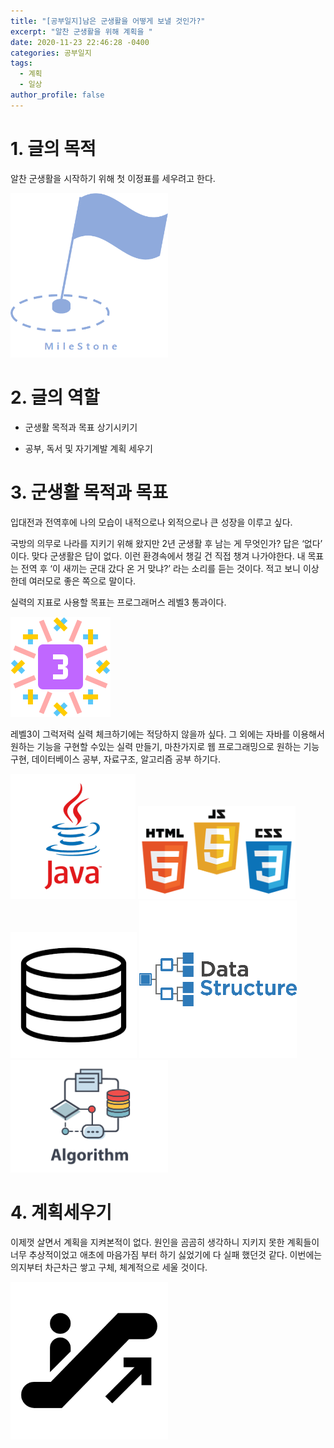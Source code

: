 ```yaml
---
title: "[공부일지]남은 군생활을 어떻게 보낼 것인가?"
excerpt: "알찬 군생활을 위해 계획을 "
date: 2020-11-23 22:46:28 -0400
categories: 공부일지
tags: 
  - 계획
  - 일상
author_profile: false
---
```


# 1. 글의 목적

알찬 군생활을 시작하기 위해 첫 이정표를 세우려고 한다.

<img src="/assets/images/milestone.png" width="50%" height="50%" title="MileStone" alt="깃발이_꼿혀있는_이정표"/> 

# 2. 글의 역할

- 군생활 목적과 목표 상기시키기

- 공부, 독서 및 자기계발 계획 세우기


# 3. 군생활 목적과 목표

입대전과 전역후에 나의 모습이 내적으로나 외적으로나 큰 성장을 이루고 싶다.

국방의 의무로 나라를 지키기 위해 왔지만 2년 군생활 후 남는 게 무엇인가? 답은 ‘없다’ 이다. 맞다 군생활은 답이 없다. 이런 환경속에서 챙길 건 직접 챙겨 나가야한다. 내 목표는 전역 후 ‘이 새끼는 군대 갔다 온 거 맞냐?’ 라는 소리를 듣는 것이다. 적고 보니 이상한데 여러모로 좋은 쪽으로 말이다.

실력의 지표로 사용할 목표는 프로그래머스 레벨3 통과이다. 

<img src="/assets/images/skilllevel.png" title="SkillLevel" alt="코딩테스트레벨"/> 

레벨3이 그럭저럭 실력 체크하기에는 적당하지 않을까 싶다. 그 외에는 자바를 이용해서 원하는 기능을 구현할 수있는 실력 만들기, 마찬가지로 웹 프로그래밍으로 원하는 기능 구현, 데이터베이스 공부, 자료구조, 알고리즘 공부 하기다.


<img src="/assets/images/javaicon.png" title="java" alt="자바아이콘"/>

<img src="/assets/images/webicon.png" width="50%" height="50%" title="HtmlJSCSS" alt="Html,JS,CSS아이콘"/> 

<img src="/assets/images/databaseicon.png" width="40%" height="40%" title="database" alt="데이터베이스도식이미지"/> 

<img src="/assets/images/datastrucicon.png" width="50%" height="50%" title="database" alt="자료구조도식이미지"/> 

<img src="/assets/images/Algorithmicon.png" width="50%" height="50%" title="Algolithm" alt="알고리즘도식이미지"/> 
 
# 4. 계획세우기

 이제껏 살면서 계획을 지켜본적이 없다. 원인을 곰곰히 생각하니 지키지 못한 계획들이 너무 추상적이었고 애초에 마음가짐 부터 하기 싫었기에 다 실패 했던것 같다. 이번에는 의지부터 차근차근 쌓고 구체, 체계적으로 세울 것이다.  
 
<img src="/assets/images/up.png" width="50%" height="50%" title="Up" alt="에스컬레이터타는사람"/> 
